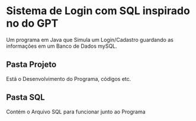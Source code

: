 # Sistema de Login com SQL inspirado no do GPT

Um programa em Java que Simula um Login/Cadastro guardando as informações em um Banco de Dados mySQL.

## Pasta Projeto

Está o Desenvolvimento do Programa, códigos etc.

## Pasta SQL

Contém o Arquivo SQL para funcionar junto ao Programa

